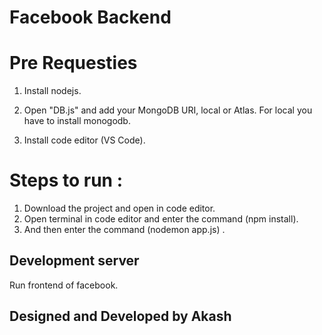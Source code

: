 # Facebook Backend

# Pre Requesties

 1. Install nodejs.
 2. Open "DB.js" and add your MongoDB URI, local or Atlas.
    For local you have to install monogodb.

 3. Install code editor (VS Code).
 
# Steps to run :

  1. Download the project and open in code editor.
  2. Open terminal in code editor and enter the command (npm install).
  3. And then enter the command (nodemon app.js) .

## Development server
 
 Run frontend of facebook.

## Designed and Developed by Akash

